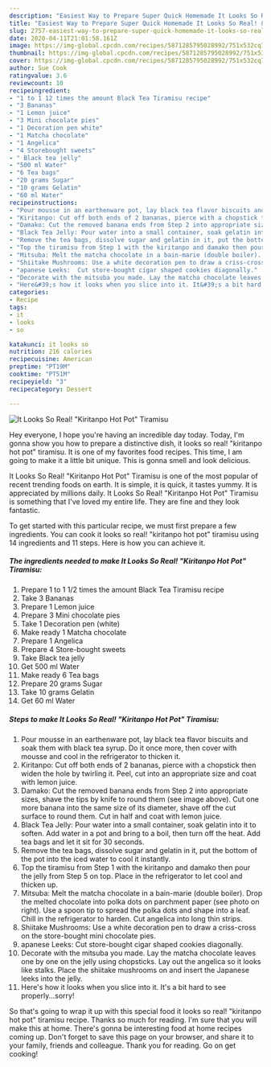 ```yaml
---
description: "Easiest Way to Prepare Super Quick Homemade It Looks So Real! &amp;#34;Kiritanpo Hot Pot&amp;#34; Tiramisu"
title: "Easiest Way to Prepare Super Quick Homemade It Looks So Real! &amp;#34;Kiritanpo Hot Pot&amp;#34; Tiramisu"
slug: 2757-easiest-way-to-prepare-super-quick-homemade-it-looks-so-real-and-34-kiritanpo-hot-pot-and-34-tiramisu
date: 2020-04-11T21:01:58.161Z
image: https://img-global.cpcdn.com/recipes/5871285795028992/751x532cq70/it-looks-so-real-kiritanpo-hot-pot-tiramisu-recipe-main-photo.jpg
thumbnail: https://img-global.cpcdn.com/recipes/5871285795028992/751x532cq70/it-looks-so-real-kiritanpo-hot-pot-tiramisu-recipe-main-photo.jpg
cover: https://img-global.cpcdn.com/recipes/5871285795028992/751x532cq70/it-looks-so-real-kiritanpo-hot-pot-tiramisu-recipe-main-photo.jpg
author: Sue Cook
ratingvalue: 3.6
reviewcount: 10
recipeingredient:
- "1 to 1 12 times the amount Black Tea Tiramisu recipe"
- "3 Bananas"
- "1 Lemon juice"
- "3 Mini chocolate pies"
- "1 Decoration pen white"
- "1 Matcha chocolate"
- "1 Angelica"
- "4 Storebought sweets"
- " Black tea jelly"
- "500 ml Water"
- "6 Tea bags"
- "20 grams Sugar"
- "10 grams Gelatin"
- "60 ml Water"
recipeinstructions:
- "Pour mousse in an earthenware pot, lay black tea flavor biscuits and soak them with black tea syrup. Do it once more, then cover with mousse and cool in the refrigerator to thicken it."
- "Kiritanpo: Cut off both ends of 2 bananas, pierce with a chopstick then widen the hole by twirling it. Peel, cut into an appropriate size and coat with lemon juice."
- "Damako: Cut the removed banana ends from Step 2 into appropriate sizes, shave the tips by knife to round them (see image above). Cut one more banana into the same size of its diameter, shave off the cut surface to round them. Cut in half and coat with lemon juice."
- "Black Tea Jelly: Pour water into a small container, soak gelatin into it to soften. Add water in a pot and bring to a boil, then turn off the heat. Add tea bags and let it sit for 30 seconds."
- "Remove the tea bags, dissolve sugar and gelatin in it, put the bottom of the pot into the iced water to cool it instantly."
- "Top the tiramisu from Step 1 with the kiritanpo and damako then pour the jelly from Step 5 on top. Place in the refrigerator to let cool and thicken up."
- "Mitsuba: Melt the matcha chocolate in a bain-marie (double boiler). Drop the melted chocolate into polka dots on parchment paper (see photo on right). Use a spoon tip to spread the polka dots and shape into a leaf. Chill in the refrigerator to harden. Cut angelica into long thin strips."
- "Shiitake Mushrooms: Use a white decoration pen to draw a criss-cross on the store-bought mini chocolate pies."
- "apanese Leeks:  Cut store-bought cigar shaped cookies diagonally."
- "Decorate with the mitsuba you made. Lay the matcha chocolate leaves one by one on the jelly using chopsticks. Lay out the angelica so it looks like stalks. Place the shiitake mushrooms on and insert the Japanese leeks into the jelly."
- "Here&#39;s how it looks when you slice into it. It&#39;s a bit hard to see properly...sorry!"
categories:
- Recipe
tags:
- it
- looks
- so

katakunci: it looks so 
nutrition: 216 calories
recipecuisine: American
preptime: "PT19M"
cooktime: "PT51M"
recipeyield: "3"
recipecategory: Dessert

---
```



![It Looks So Real! &#34;Kiritanpo Hot Pot&#34; Tiramisu](https://img-global.cpcdn.com/recipes/5871285795028992/751x532cq70/it-looks-so-real-kiritanpo-hot-pot-tiramisu-recipe-main-photo.jpg)

Hey everyone, I hope you're having an incredible day today. Today, I'm gonna show you how to prepare a distinctive dish, it looks so real! &#34;kiritanpo hot pot&#34; tiramisu. It is one of my favorites food recipes. This time, I am going to make it a little bit unique. This is gonna smell and look delicious.

It Looks So Real! &#34;Kiritanpo Hot Pot&#34; Tiramisu is one of the most popular of recent trending foods on earth. It is simple, it is quick, it tastes yummy. It is appreciated by millions daily. It Looks So Real! &#34;Kiritanpo Hot Pot&#34; Tiramisu is something that I've loved my entire life. They are fine and they look fantastic.




To get started with this particular recipe, we must first prepare a few ingredients. You can cook it looks so real! &#34;kiritanpo hot pot&#34; tiramisu using 14 ingredients and 11 steps. Here is how you can achieve it.

<!--inarticleads1-->

##### The ingredients needed to make It Looks So Real! &#34;Kiritanpo Hot Pot&#34; Tiramisu:

1. Prepare 1 to 1 1/2 times the amount Black Tea Tiramisu recipe
1. Take 3 Bananas
1. Prepare 1 Lemon juice
1. Prepare 3 Mini chocolate pies
1. Take 1 Decoration pen (white)
1. Make ready 1 Matcha chocolate
1. Prepare 1 Angelica
1. Prepare 4 Store-bought sweets
1. Take  Black tea jelly
1. Get 500 ml Water
1. Make ready 6 Tea bags
1. Prepare 20 grams Sugar
1. Take 10 grams Gelatin
1. Get 60 ml Water




<!--inarticleads2-->

##### Steps to make It Looks So Real! &#34;Kiritanpo Hot Pot&#34; Tiramisu:

1. Pour mousse in an earthenware pot, lay black tea flavor biscuits and soak them with black tea syrup. Do it once more, then cover with mousse and cool in the refrigerator to thicken it.
1. Kiritanpo: Cut off both ends of 2 bananas, pierce with a chopstick then widen the hole by twirling it. Peel, cut into an appropriate size and coat with lemon juice.
1. Damako: Cut the removed banana ends from Step 2 into appropriate sizes, shave the tips by knife to round them (see image above). Cut one more banana into the same size of its diameter, shave off the cut surface to round them. Cut in half and coat with lemon juice.
1. Black Tea Jelly: Pour water into a small container, soak gelatin into it to soften. Add water in a pot and bring to a boil, then turn off the heat. Add tea bags and let it sit for 30 seconds.
1. Remove the tea bags, dissolve sugar and gelatin in it, put the bottom of the pot into the iced water to cool it instantly.
1. Top the tiramisu from Step 1 with the kiritanpo and damako then pour the jelly from Step 5 on top. Place in the refrigerator to let cool and thicken up.
1. Mitsuba: Melt the matcha chocolate in a bain-marie (double boiler). Drop the melted chocolate into polka dots on parchment paper (see photo on right). Use a spoon tip to spread the polka dots and shape into a leaf. Chill in the refrigerator to harden. Cut angelica into long thin strips.
1. Shiitake Mushrooms: Use a white decoration pen to draw a criss-cross on the store-bought mini chocolate pies.
1. apanese Leeks:  Cut store-bought cigar shaped cookies diagonally.
1. Decorate with the mitsuba you made. Lay the matcha chocolate leaves one by one on the jelly using chopsticks. Lay out the angelica so it looks like stalks. Place the shiitake mushrooms on and insert the Japanese leeks into the jelly.
1. Here&#39;s how it looks when you slice into it. It&#39;s a bit hard to see properly...sorry!




So that's going to wrap it up with this special food it looks so real! &#34;kiritanpo hot pot&#34; tiramisu recipe. Thanks so much for reading. I'm sure that you will make this at home. There's gonna be interesting food at home recipes coming up. Don't forget to save this page on your browser, and share it to your family, friends and colleague. Thank you for reading. Go on get cooking!
